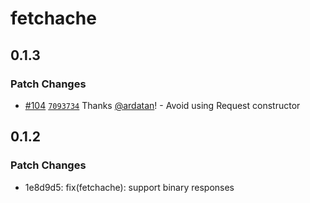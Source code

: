 # fetchache

## 0.1.3

### Patch Changes

- [#104](https://github.com/ardatan/whatwg-node/pull/104) [`7093734`](https://github.com/ardatan/whatwg-node/commit/70937343d07bbfbbd56fdf44b8f143c9bcbc5c03) Thanks [@ardatan](https://github.com/ardatan)! - Avoid using Request constructor

## 0.1.2

### Patch Changes

- 1e8d9d5: fix(fetchache): support binary responses
